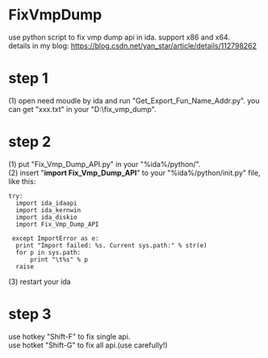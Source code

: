 # FixVmpDump
use python script to fix vmp dump api in ida. support x86 and x64.  
details in my blog: https://blog.csdn.net/yan_star/article/details/112798262

# step 1
(1) open need moudle by ida and run "Get_Export_Fun_Name_Addr.py". you can get "xxx.txt" in your "D:\fix_vmp_dump\".

# step 2
(1) put "Fix_Vmp_Dump_API.py" in your "%ida%/python/".  
(2) insert "**import Fix_Vmp_Dump_API**" to your "%ida%/python/init.py" file, like this:

    try:
      import ida_idaapi
      import ida_kernwin
      import ida_diskio
      import Fix_Vmp_Dump_API
    
     except ImportError as e:
      print "Import failed: %s. Current sys.path:" % str(e)
      for p in sys.path:
          print "\t%s" % p
      raise
 
(3) restart your ida

# step 3
use hotkey "Shift-F" to fix single api.  
use hotket "Shift-G" to fix all api.(use carefully!)
